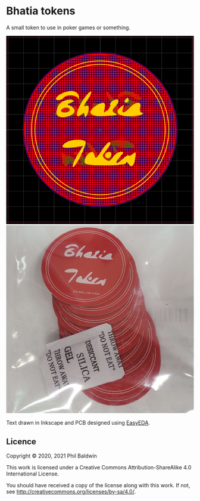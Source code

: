# Bhatia tokens

A small token to use in poker games or something.

![Design capture](./Capture.png)
![Board photo](./board-photo.jpg)

Text drawn in Inkscape and PCB designed using [EasyEDA](https://easyeda.com/).

## Licence

Copyright © 2020, 2021 Phil Baldwin

This work is licensed under a Creative Commons Attribution-ShareAlike 4.0 International License.

You should have received a copy of the license along with this work. If not, see <http://creativecommons.org/licenses/by-sa/4.0/>.
